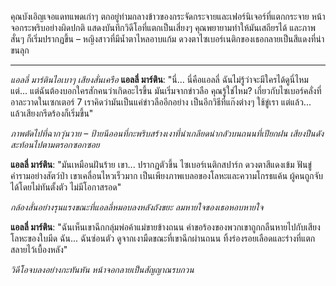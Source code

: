 คุณบังเอิญเจอแดทแพดเก่าๆ ตกอยู่ท่ามกลางข้าวของกระจัดกระจายและเฟอร์นิเจอร์ที่แตกกระจาย หน้าจอกระพริบอย่างผิดปกติ แสดงบันทึกวิดีโอที่แตกเป็นเสี่ยงๆ คุณพยายามทำให้มันเสถียรได้ และภาพสั่นๆ ก็เริ่มปรากฏขึ้น – หญิงสาวที่มีน้ำตาไหลอาบแก้ม ดวงตาไซเบอร์เนติกของเธอกลายเป็นสีแดงที่น่าขนลุก

---

_แอลลี่ มาร์ตินไอเบาๆ เสียงสั่นเครือ_
**แอลลี่ มาร์ติน**: "นี่... นี่คือแอลลี่ ฉันไม่รู้ว่าจะมีใครได้ดูนี่ไหม แต่... แต่ฉันต้องบอกใครสักคนว่าเกิดอะไรขึ้น มันเริ่มจากข่าวลือ คุณรู้ใช่ไหม? เกี่ยวกับไซเบอร์คลั่งที่อาละวาดในเซกเตอร์ 7 เราคิดว่ามันเป็นแค่ข่าวลืออีกอย่าง เป็นอีกวิธีที่แก๊งต่างๆ ใช้ขู่เรา แต่แล้ว... แล้วเสียงกรีดร้องก็เริ่มขึ้น"

_ภาพตัดไปที่ฉากวุ่นวาย – ป้ายนีออนที่กะพริบสร้างเงาที่น่าเกลียดน่ากลัวบนถนนที่เปียกฝน เสียงปืนดังสะท้อนไปตามตรอกซอกซอย_

**แอลลี่ มาร์ติน**: "มันเหมือนฝันร้าย เขา... ปรากฏตัวขึ้น ไซเบอร์เนติกสปาร์ก ดวงตาสีแดงเข้ม ฟันขู่คำรามอย่างสัตว์ป่า เขาเคลื่อนไหวเร็วมาก เป็นเพียงภาพเบลอของโลหะและความโกรธแค้น ผู้คนถูกจับได้โดยไม่ทันตั้งตัว ไม่มีโอกาสรอด"

_กล้องสั่นอย่างรุนแรงขณะที่แอลลี่หมอบลงหลังถังขยะ ลมหายใจของเธอหอบหายใจ_

**แอลลี่ มาร์ติน**: "ฉันเห็นเขาฉีกกลุ่มพ่อค้าแม่ขายข้างถนน คำขอร้องของพวกเขาถูกกลืนหายไปกับเสียงโลหะของใบมีด ฉัน... ฉันซ่อนตัว ดูจากเงามืดขณะที่เขาฉีกผ่านถนน ทิ้งร่องรอยเลือดและร่างที่แตกสลายไว้เบื้องหลัง"

_วิดีโอจบลงอย่างกะทันหัน หน้าจอกลายเป็นสัญญาณรบกวน_
